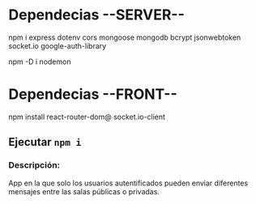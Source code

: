 # Dependecias --SERVER--
npm i express dotenv cors mongoose mongodb bcrypt jsonwebtoken socket.io google-auth-library

npm -D i nodemon

# Dependecias --FRONT--
npm install react-router-dom@ socket.io-client

## Ejecutar `npm i`

### Descripción:
App en la que solo los usuarios autentificados pueden enviar diferentes mensajes entre las salas públicas o privadas.